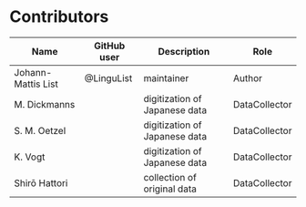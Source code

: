 # Contributors

Name | GitHub user | Description | Role
--- | --- | --- | ---
Johann-Mattis List | @LinguList | maintainer | Author
M. Dickmanns | | digitization of Japanese data | DataCollector
S. M. Oetzel | | digitization of Japanese data | DataCollector 
K. Vogt | | digitization of Japanese data | DataCollector  
Shirō Hattori | | collection of original data | DataCollector
